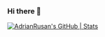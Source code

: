 ### Hi there 👋

[![AdrianRusan's GitHub | Stats](https://stats.quine.sh/AdrianRusan/github?theme=dark)](https://quine.sh?utm_source=widgets&utm_campaign=AdrianRusan)

<!--
**AdrianRusan/AdrianRusan** is a ✨ _special_ ✨ repository because its `README.md` (this file) appears on your GitHub profile.

Here are some ideas to get you started:

- 🔭 I’m currently working on ...
- 🌱 I’m currently learning ...
- 👯 I’m looking to collaborate on ...
- 🤔 I’m looking for help with ...
- 💬 Ask me about ...
- 📫 How to reach me: ...
- 😄 Pronouns: ...
- ⚡ Fun fact: ...
-->
